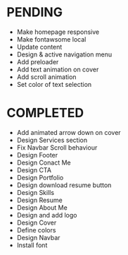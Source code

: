 # PENDING
- Make homepage responsive
- Make fontawsome local
- Update content
- Design & active navigation menu
- Add preloader
- Add text animation on cover
- Add scroll animation
- Set color of text selection

# COMPLETED
- Add animated arrow down on cover
- Design Services section
- Fix Navbar Scroll behaviour
- Design Footer
- Design Conact Me
- Design CTA
- Design Portfolio
- Design download resume button
- Design Skills
- Design Resume
- Design About Me
- Design and add logo
- Design Cover
- Define colors
- Design Navbar
- Install font